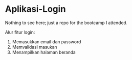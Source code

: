 # Aplikasi-Login
Nothing to see here; just a repo for the bootcamp I attended.

Alur fitur login:
1. Memasukkan email dan password
2. Memvalidasi masukan
3. Menampilkan halaman beranda
